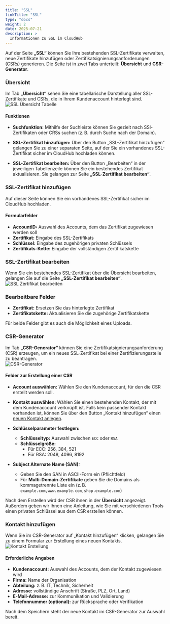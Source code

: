 ```yaml
---
title: "SSL"
linkTitle: "SSL"
type: "docs"
weight: 2
date: 2025-07-21
description: >
  Informationen zu SSL im CloudHub
---
```


Auf der Seite **„SSL“** können Sie Ihre bestehenden SSL-Zertifikate verwalten, neue Zertifikate hinzufügen oder Zertifikatsignierungsanforderungen (CSRs) generieren. Die Seite ist in zwei Tabs unterteilt: **Übersicht** und **CSR-Generator**.

### Übersicht

Im Tab **„Übersicht“** sehen Sie eine tabellarische Darstellung aller SSL-Zertifikate und CSRs, die in Ihrem Kundenaccount hinterlegt sind.\
![SSL Übersicht Tabelle](../img/ssl/ssl-overview-table.png)

#### Funktionen

- **Suchfunktion:**
  Mithilfe der Suchleiste können Sie gezielt nach SSl-Zertifikaten oder CRSs suchen (z. B. durch Suche nach der Domain).

- **SSL-Zertifikat hinzufügen:**
  Über den Button „SSL-Zertifikat hinzufügen“ gelangen Sie zu einer separaten Seite, auf der Sie ein vorhandenes SSL-Zertifikat sicher im CloudHub hochladen können.

- **SSL-Zertifikat bearbeiten:**
  Über den Button „Bearbeiten“ in der jeweiligen Tabellenzeile können Sie ein bestehendes Zertifikat aktualisieren. Sie gelangen zur Seite **„SSL-Zertifikat bearbeiten“**.

### SSL-Zertifikat hinzufügen

Auf dieser Seite können Sie ein vorhandenes SSL-Zertifikat sicher im CloudHub hochladen.

#### Formularfelder

- **AccountID:** Auswahl des Accounts, dem das Zertifikat zugewiesen werden soll
- **Zertifikat:** Eingabe des SSL-Zertifikats
- **Schlüssel:** Eingabe des zugehörigen privaten Schlüssels
- **Zertifikats-Kette:** Eingabe der vollständigen Zertifikatskette

### SSL-Zertifikat bearbeiten

Wenn Sie ein bestehendes SSL-Zertifikat über die Übersicht bearbeiten, gelangen Sie auf die Seite **„SSL-Zertifikat bearbeiten“**.\
![SSL Zertifikat bearbeiten](../img/ssl/ssl-edit-certificate.png)

### Bearbeitbare Felder

- **Zertifikat:** Ersetzen Sie das hinterlegte Zertifikat
- **Zertifikatskette:** Aktualisieren Sie die zugehörige Zertifikatskette

Für beide Felder gibt es auch die Möglichkeit eines Uploads.

### CSR-Generator

Im Tab **„CSR-Generator“** können Sie eine Zertifikatsignierungsanforderung (CSR) erzeugen, um ein neues SSL-Zertifikat bei einer Zertifizierungsstelle zu beantragen.\
![CSR-Generator](../img/ssl/csr-generator.png)

#### Felder zur Erstellung einer CSR

- **Account auswählen:**
   Wählen Sie den Kundenaccount, für den die CSR erstellt werden soll.

- **Kontakt auswählen:**
   Wählen Sie einen bestehenden Kontakt, der mit dem Kundenaccount verknüpft ist.
   Falls kein passender Kontakt vorhanden ist, können Sie über den Button „Kontakt hinzufügen“ einen [neuen Kontakt anlegen](#kontakt-hinzufügen).

- **Schlüsselparameter festlegen:**
  - **Schlüsseltyp:** Auswahl zwischen `ECC` oder `RSA`
  - **Schlüsselgröße:**
    - Für ECC: 256, 384, 521
    - Für RSA: 2048, 4096, 8192

- **Subject Alternate Name (SAN):**
  - Geben Sie den SAN in ASCII-Form ein (Pflichtfeld)
  - Für **Multi-Domain-Zertifikate** geben Sie die Domains als kommagetrennte Liste ein (z. B. `example.com,www.example.com,shop.example.com`)

Nach dem Erstellen wird der CSR ihnen in der **Übersicht** angezeigt. Außerdem geben wir Ihnen eine Anleitung, wie Sie mit verschiedenen Tools einen privaten Schlüssel aus dem CSR erstellen können.

### Kontakt hinzufügen

Wenn Sie im CSR-Generator auf „Kontakt hinzufügen“ klicken, gelangen Sie zu einem Formular zur Erstellung eines neuen Kontakts.\
![Kontakt Erstellung](../img/ssl/create-contact.png)

#### Erforderliche Angaben

- **Kundenaccount:** Auswahl des Accounts, dem der Kontakt zugewiesen wird
- **Firma:** Name der Organisation
- **Abteilung:** z. B. IT, Technik, Sicherheit
- **Adresse:** vollständige Anschrift (Straße, PLZ, Ort, Land)
- **E-Mail-Adresse:** zur Kommunikation und Validierung
- **Telefonnummer (optional):** zur Rücksprache oder Verifikation

Nach dem Speichern steht der neue Kontakt im CSR-Generator zur Auswahl bereit.
